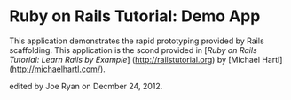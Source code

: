 # Ruby on Rails Tutorial: Demo App

This application demonstrates the rapid prototyping provided by Rails scaffolding.  This application is the scond provided in [*Ruby on Rails Tutorial: Learn Rails by Example*] (http://railstutorial.org)
by [Michael Hartl] (http://michaelhartl.com/).

edited by Joe Ryan on Decmber 24, 2012.
